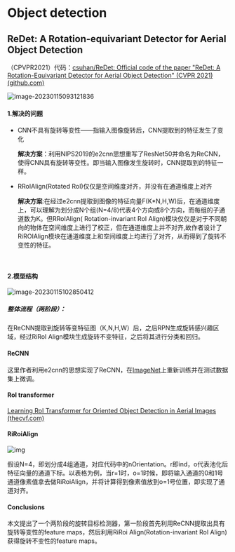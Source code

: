 # Object detection



## ReDet: A Rotation-equivariant Detector for Aerial Object Detection

（CPVPR2021）代码：[csuhan/ReDet: Official code of the paper "ReDet: A Rotation-Equivariant Detector for Aerial Object Detection" (CVPR 2021) (github.com)](https://github.com/csuhan/ReDet)

![image-20230115093121836](E:\paper_summary\image\image-20230115093121836.png)

#### 1.解决的问题

- CNN不具有旋转等变性——指输入图像旋转后，CNN提取到的特征发生了变化

  **解决方案**：利用NIPS2019的e2cnn思想重写了ResNet50并命名为ReCNN，使得CNN具有旋转等变性。即当输入图像发生旋转时，CNN提取到的特征一样。

- RRoIAlign(Rotated RoI)仅仅是空间维度对齐，并没有在通道维度上对齐

  **解决方案**:在经过e2cnn提取到图像的特征向量F(K*N,H,W)后，在通道维度上，可以理解为划分成N个组(N=4/8)代表4个方向或8个方向，而每组的子通道数为K。但RRoIAlign( Rotation-invariant RoI Align)模块仅仅是对于不同朝向的物体在空间维度上进行了校正，但在通道维度上并不对齐,故作者设计了RiROIAlign模块在通道维度上和空间维度上均进行了对齐，从而得到了旋转不变性的特征。

​		

#### 2.模型结构

![image-20230115102850412](E:\paper_summary\image\image-20230115102850412.png)

##### 整体流程（两阶段）：

在ReCNN提取到旋转等变特征图（K,N,H,W）后，之后RPN生成旋转感兴趣区域，经过RiRoI Align模块生成旋转不变特征，之后将其进行分类和回归。

#### ReCNN

这里作者利用e2cnn的思想实现了ReCNN，在[ImageNet](https://so.csdn.net/so/search?q=ImageNet&spm=1001.2101.3001.7020)上重新训练并在测试数据集上微调。

#### RoI transformer

[Learning RoI Transformer for Oriented Object Detection in Aerial Images (thecvf.com)](https://openaccess.thecvf.com/content_CVPR_2019/papers/Ding_Learning_RoI_Transformer_for_Oriented_Object_Detection_in_Aerial_Images_CVPR_2019_paper.pdf)

#### **RiRoiAlign**

![img](E:\paper_summary\image\watermark,type_d3F5LXplbmhlaQ,shadow_50,text_Q1NETiBA5q2m5LmQ5LmQfg==,size_20,color_FFFFFF,t_70,g_se,x_16#pic_center)

假设N=4，即划分成4组通道，对应代码中的nOrientation。r即ind，o代表池化后特征向量的通道下标。以表格为例，当r=1时，o=1时候，即将输入通道的0和1号通道像素值拿去做RiRoiAlign，并将计算得到像素值放到o=1号位置，即实现了通道对齐。

####  Conclusions

本文提出了一个两阶段的旋转目标检测器，第一阶段首先利用ReCNN提取出具有旋转等变性的feature maps，然后利用RiRoi Align(Rotation-invariant RoI Align)获得旋转不变性的feature maps。